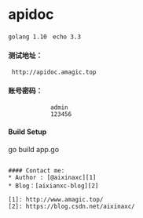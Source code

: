 # apidoc

<code>golang 1.10</code> &nbsp; <code>echo 3.3</code>

#### 测试地址：
     http://apidoc.amagic.top

#### 账号密码：
                admin
                123456


#### Build Setup

go build app.go

```

#### Contact me:
* Author : [@aixinaxc][1]
* Blog：[aixianxc-blog][2]

[1]: http://www.amagic.top/
[2]: https://blog.csdn.net/aixinaxc/
